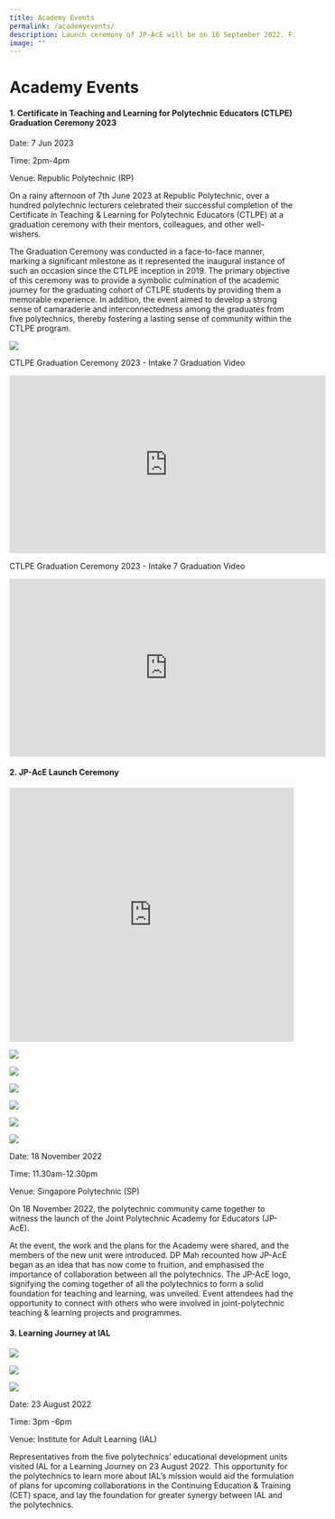 ```yaml
---
title: Academy Events
permalink: /academyevents/
description: Launch ceremony of JP-AcE will be on 16 September 2022. Find out more!
image: ""
---
```

# Academy Events

#### 1. Certificate in Teaching and Learning for Polytechnic Educators (CTLPE) Graduation Ceremony 2023

Date: 7 Jun 2023

Time: 2pm-4pm

Venue:  Republic Polytechnic (RP)

On a rainy afternoon of 7th June 2023 at Republic Polytechnic, over a hundred polytechnic lecturers celebrated their successful completion of the Certificate in Teaching &amp; Learning for Polytechnic Educators (CTLPE) at a graduation ceremony with their mentors, colleagues, and other well-wishers.&nbsp;

The Graduation Ceremony was conducted in a face-to-face manner, marking a significant milestone as it represented the inaugural instance of such an occasion since the CTLPE inception in 2019. The primary objective of this ceremony was to provide a symbolic culmination of the academic journey for the graduating cohort of CTLPE students by providing them a memorable experience. In addition, the event aimed to develop a strong sense of camaraderie and interconnectedness among the graduates from five polytechnics, thereby fostering a lasting sense of community within the CTLPE program.

![](/images/chuuyi.jpg)

CTLPE Graduation Ceremony 2023 - Intake 7 Graduation Video
<iframe allowfullscreen="" allow="accelerometer; autoplay; clipboard-write; encrypted-media; gyroscope; picture-in-picture; web-share" frameborder="0" title="YouTube video player" src="https://www.youtube.com/embed/ZN8PQYIsYls" height="315" width="560"></iframe>

CTLPE Graduation Ceremony 2023 - Intake 7 Graduation Video
      

<iframe allowfullscreen="" allow="accelerometer; autoplay; clipboard-write; encrypted-media; gyroscope; picture-in-picture; web-share" frameborder="0" title="YouTube video player" src="https://www.youtube.com/embed/u0NJlXxxEwE" height="315" width="560"></iframe>
              

#### 2. JP-AcE Launch Ceremony


<iframe width="100%" height="450" src="https://www.youtube.com/embed/Vel55c-4N3s?controls=0" title="YouTube video player" frameborder="0" allow="accelerometer; autoplay; clipboard-write; encrypted-media; gyroscope; picture-in-picture" allowfullscreen=""></iframe>

![](/images/20221118_JP-AcELaunch_0081.jpg)

![](/images/20221118_JP-AcELaunch_0192.jpg)

![](/images/20221118_JP-AcELaunch_0216.jpg)

![](/images/20221118_JP-AcELaunch_0085.jpg)

![](/images/20221118_JP-AcELaunch_0240.jpg)

![](/images/20221118_JP-AcELaunch_0250.jpg)


Date: 18 November 2022

Time: 11.30am-12.30pm

Venue: Singapore Polytechnic (SP)


On 18 November 2022, the polytechnic community came together to witness the launch of the Joint Polytechnic Academy for Educators (JP-AcE).

At the event, the work and the plans for the Academy were shared, and the members of the new unit were introduced. DP Mah recounted how JP-AcE began as an idea that has now come to fruition, and emphasised the importance of collaboration between all the polytechnics. The JP-AcE logo, signifying the coming together of all the polytechnics to form a solid foundation for teaching and learning, was unveiled. Event attendees had the opportunity to connect with others who were involved in joint-polytechnic teaching &amp; learning projects and programmes.


#### 3. Learning Journey at IAL

![](/images/IALvisit1.jpeg)

![](/images/IALvisit2.jpeg)

![](/images/IALvisit3.jpeg)

Date: 23 August 2022

Time: 3pm -6pm

Venue: Institute for Adult Learning (IAL)

Representatives from the five polytechnics’ educational development units visited IAL for a Learning Journey on 23 August 2022. This opportunity for the polytechnics to learn more about IAL’s mission would aid the formulation of plans for upcoming collaborations in the Continuing Education &amp; Training (CET) space, and lay the foundation for greater synergy between IAL and the polytechnics.